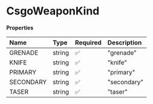 # CsgoWeaponKind

**Properties**

| Name      | Type   | Required | Description |
| :-------- | :----- | :------- | :---------- |
| GRENADE   | string | ✅       | "grenade"   |
| KNIFE     | string | ✅       | "knife"     |
| PRIMARY   | string | ✅       | "primary"   |
| SECONDARY | string | ✅       | "secondary" |
| TASER     | string | ✅       | "taser"     |

<!-- This file was generated by liblab | https://liblab.com/ -->
